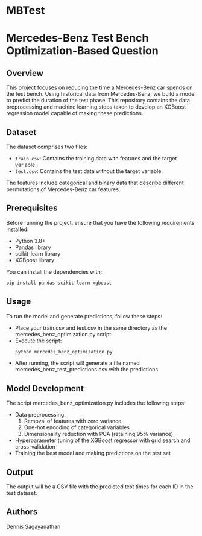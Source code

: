 # MBTest
# Mercedes-Benz Test Bench Optimization-Based Question

## Overview
This project focuses on reducing the time a Mercedes-Benz car spends on the test bench. Using historical data from Mercedes-Benz, we build a model to predict the duration of the test phase. This repository contains the data preprocessing and machine learning steps taken to develop an XGBoost regression model capable of making these predictions.

## Dataset
The dataset comprises two files:
- `train.csv`: Contains the training data with features and the target variable.
- `test.csv`: Contains the test data without the target variable.

The features include categorical and binary data that describe different permutations of Mercedes-Benz car features.

## Prerequisites
Before running the project, ensure that you have the following requirements installed:
- Python 3.8+
- Pandas library
- scikit-learn library
- XGBoost library

You can install the dependencies with:

```bash
pip install pandas scikit-learn xgboost
```

## Usage
To run the model and generate predictions, follow these steps:
- Place your train.csv and test.csv in the same directory as the mercedes_benz_optimization.py script.
- Execute the script:
  ```bash
  python mercedes_benz_optimization.py
  ```
- After running, the script will generate a file named mercedes_benz_test_predictions.csv with the predictions.

## Model Development
The script mercedes_benz_optimization.py includes the following steps:

- Data preprocessing:
    1. Removal of features with zero variance
    2. One-hot encoding of categorical variables
    3. Dimensionality reduction with PCA (retaining 95% variance)
- Hyperparameter tuning of the XGBoost regressor with grid search and cross-validation
- Training the best model and making predictions on the test set

## Output
The output will be a CSV file with the predicted test times for each ID in the test dataset.

## Authors
Dennis Sagayanathan
